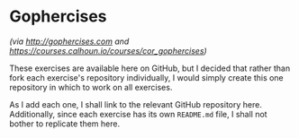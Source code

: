 # Gophercises
*(via http://gophercises.com and https://courses.calhoun.io/courses/cor_gophercises)*

These exercises are available here on GitHub, but I decided that rather than fork each exercise's repository individually, I would simply create this one repository in which to work on all exercises.

As I add each one, I shall link to the relevant GitHub repository here. Additionally, since each exercise has its own `README.md` file, I shall not bother to replicate them here.
